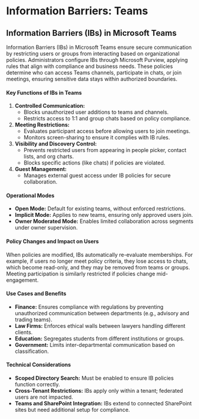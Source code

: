 # Information Barriers: Teams

## **Information Barriers (IBs) in Microsoft Teams**

Information Barriers (IBs) in Microsoft Teams ensure secure communication by restricting users or groups from interacting based on organizational policies. Administrators configure IBs through Microsoft Purview, applying rules that align with compliance and business needs. These policies determine who can access Teams channels, participate in chats, or join meetings, ensuring sensitive data stays within authorized boundaries.

#### **Key Functions of IBs in Teams**

1. **Controlled Communication:**
   * Blocks unauthorized user additions to teams and channels.
   * Restricts access to 1:1 and group chats based on policy compliance.
2. **Meeting Restrictions:**
   * Evaluates participant access before allowing users to join meetings.
   * Monitors screen-sharing to ensure it complies with IB rules.
3. **Visibility and Discovery Control:**
   * Prevents restricted users from appearing in people picker, contact lists, and org charts.
   * Blocks specific actions (like chats) if policies are violated.
4. **Guest Management:**
   * Manages external guest access under IB policies for secure collaboration.

#### **Operational Modes**

* **Open Mode:** Default for existing teams, without enforced restrictions.
* **Implicit Mode:** Applies to new teams, ensuring only approved users join.
* **Owner Moderated Mode:** Enables limited collaboration across segments under owner supervision.

#### **Policy Changes and Impact on Users**

When policies are modified, IBs automatically re-evaluate memberships. For example, if users no longer meet policy criteria, they lose access to chats, which become read-only, and they may be removed from teams or groups. Meeting participation is similarly restricted if policies change mid-engagement.

#### **Use Cases and Benefits**

* **Finance:** Ensures compliance with regulations by preventing unauthorized communication between departments (e.g., advisory and trading teams).
* **Law Firms:** Enforces ethical walls between lawyers handling different clients.
* **Education:** Segregates students from different institutions or groups.
* **Government:** Limits inter-departmental communication based on classification.

#### **Technical Considerations**

* **Scoped Directory Search:** Must be enabled to ensure IB policies function correctly.
* **Cross-Tenant Restrictions:** IBs apply only within a tenant; federated users are not impacted.
* **Teams and SharePoint Integration:** IBs extend to connected SharePoint sites but need additional setup for compliance.
